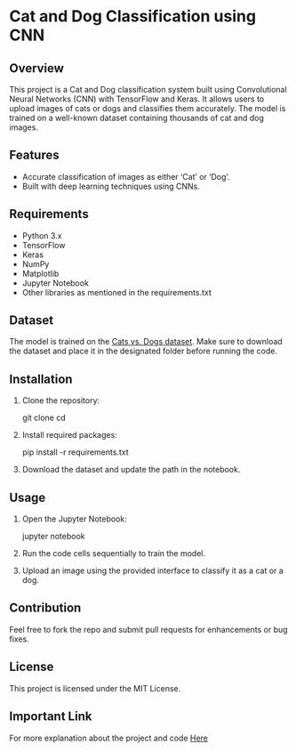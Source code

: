 # Cat and Dog Classification using CNN

## Overview

This project is a Cat and Dog classification system built using Convolutional Neural Networks (CNN) with TensorFlow and Keras. It allows users to upload images of cats or dogs and classifies them accurately. The model is trained on a well-known dataset containing thousands of cat and dog images.

## Features

- Accurate classification of images as either ‘Cat’ or ‘Dog’.
- Built with deep learning techniques using CNNs.

## Requirements

- Python 3.x
- TensorFlow
- Keras
- NumPy
- Matplotlib
- Jupyter Notebook
- Other libraries as mentioned in the requirements.txt

## Dataset

The model is trained on the [Cats vs. Dogs dataset](https://drive.google.com/file/d/17YHaSX9-7ZifoSRKcoX5bPGQfcfpwJIG/view?usp=drive_link). Make sure to download the dataset and place it in the designated folder before running the code.

## Installation

1. Clone the repository:
  
   git clone [<repository-url>](https://github.com/d-divyesh/Image-classification)
   cd <repository-directory>
   
2. Install required packages:
  
   pip install -r requirements.txt
   
3. Download the dataset and update the path in the notebook.

## Usage

1. Open the Jupyter Notebook:
  
   jupyter notebook
   
2. Run the code cells sequentially to train the model.

3. Upload an image using the provided interface to classify it as a cat or a dog.

## Contribution

Feel free to fork the repo and submit pull requests for enhancements or bug fixes.

## License

This project is licensed under the MIT License.

## Important Link

For more explanation about the project and code [Here](https://medium.com/@shrimalidivyesh4/building-a-cat-and-dog-classifier-using-cnn-in-python-efd1dc03e464)
